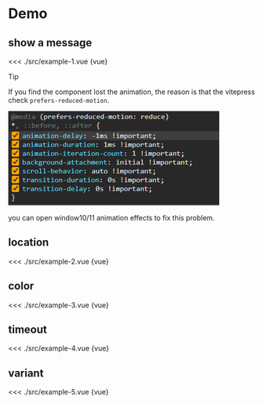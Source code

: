 <script setup lang="ts">
import Example1 from "./src/example-1.vue";
import Example2 from "./src/example-2.vue";
import Example3 from "./src/example-3.vue";
import Example4 from "./src/example-4.vue";
import Example5 from "./src/example-5.vue";
import { onMounted } from "vue";
import { useTheme } from "vuetify";
import { MessageProvider } from "../plugin";

const vuetifyTheme = useTheme();

onMounted(() => {
  const isDarkModeMathMedia = matchMedia("(prefers-color-scheme: dark)");

  const updateTheme = (theme: string) => {
    const userSetTheme = localStorage.getItem("vitepress-theme-appearance");
    vuetifyTheme.global.name.value =
      userSetTheme === null || userSetTheme === "auto" ? theme : userSetTheme;
  };
  updateTheme(isDarkModeMathMedia.matches ? "dark" : "light");

  isDarkModeMathMedia.addEventListener("change", (mql) => {
    updateTheme(mql.matches ? "dark" : "light");
  });

  const __setItem = localStorage.setItem.bind(localStorage) as Storage["setItem"];

  localStorage.setItem = function (key: string, value: string) {
    if (key === "vitepress-theme-appearance") {
      if (value !== "auto") {
        vuetifyTheme.global.name.value = value;
      } else {
        vuetifyTheme.global.name.value = matchMedia(
          "(prefers-color-scheme: dark)"
        ).matches
          ? "dark"
          : "light";
      }
    }
    return __setItem(key, value);
  };
})

</script>

<MessageProvider>

# Demo

## show a message

<<< ./src/example-1.vue {vue}

<Example1 />

> [!TIP]
> If you find the component lost the animation, the reason is that the vitepress check `prefers-reduced-motion`.
> 
> ![](/vitepress-1.jpg)
>
> you can open window10/11 animation effects to fix this problem.

## location

<<< ./src/example-2.vue {vue}

<Example2 />


## color

<<< ./src/example-3.vue {vue}

<Example3 />

## timeout

<<< ./src/example-4.vue {vue}

<Example4 />

## variant

<<< ./src/example-5.vue {vue}

<Example5 />

</MessageProvider>